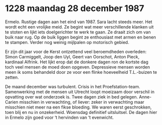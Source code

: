 # 1228 maandag 28 december 1987
Ermelo. Rustige dagen aan het eind van 1987. Sara lacht steeds meer. Het wordt echt een vrolijke meid. Ze begint wat meer verschillende klanken uit te stoten en lijkt iets doelgerichter te werk te gaan. Ze draait zich om van buik naar rug. Op de buik liggen begint ze enthousiast met armen en benen te stampen. Verder nog weinig mijlpalen op motorisch gebied.
  
Er zijn dit jaar voor de Kerst ontzettend veel beroemdheden overleden: Simon Carmiggelt, Joop den Uyl, Geert van Oorschot, Anton Pieck, kardinaal Alfrink. Het lijkt erop dat de donkere dagen ron de kortste dag toch veel mensen de moed doen opgeven. Depressieve mensen worden meen ik soms behandeld door ze voor een flinke hoeveelheid T.L.-buizen te zetten.
  
De maand december was turbulent. Crisis in het Proefstation-team. Samenwerking met de mensen uit Utrecht loopt moeizaam door verschil in opvatting over wat onderzoek is. Twee dagen ziek in bed gelegen. Anne-Carien misschien in verwachting, of liever: zeker in verwachting maar misschien niet meer na een fikse bloeding. We waren eerst geschrokken, toen blij en nu in onzekerheid. Woensdag definitief uitsluitsel. De dagen hier in Ermelo zijn goed voor ‘t hervinden van ‘t evenwicht. 